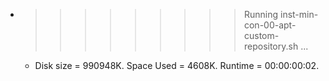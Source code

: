 * >>>>>>>>> Running inst-min-con-00-apt-custom-repository.sh ...
  * Disk size = 990948K. Space Used = 4608K. Runtime = 00:00:00:02.
